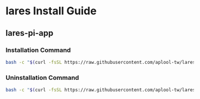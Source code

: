 # lares Install Guide

## lares-pi-app

### Installation Command

```bash
bash -c "$(curl -fsSL https://raw.githubusercontent.com/aplool-tw/lares-install/HEAD/install.sh)"
```
### Uninstallation Command
```bash
bash -c "$(curl -fsSL https://raw.githubusercontent.com/aplool-tw/lares-install/HEAD/uninstall.sh)"
```
